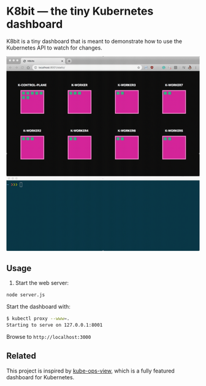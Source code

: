 # K8bit — the tiny Kubernetes dashboard

K8bit is a tiny dashboard that is meant to demonstrate how to use the Kubernetes API to watch for changes.

![K8bit — the tiny Kubernetes dashboard](preview.gif)

## Usage

1. Start the web server:

```bash
node server.js
```

Start the dashboard with:

```bash
$ kubectl proxy --www=.
Starting to serve on 127.0.0.1:8001
```

Browse to `http://localhost:3000`

## Related

This project is inspired by [kube-ops-view](https://github.com/hjacobs/kube-ops-view), which is a fully featured dashboard for Kubernetes.